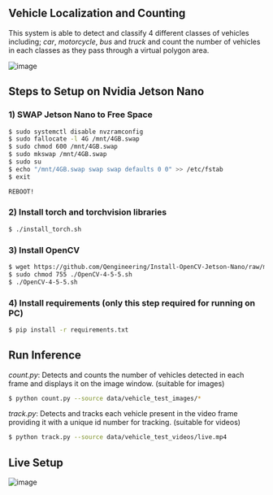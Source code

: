 ## Vehicle Localization and Counting

This system is able to detect and classify 4 different classes of vehicles including; *car*, *motorcycle*, *bus* and *truck* and count the number of vehicles in each classes as they pass through a virtual polygon area.

![image](https://user-images.githubusercontent.com/68045710/167283114-53de6332-b88f-4446-b2ec-9c43f3182deb.png)

## Steps to Setup on Nvidia Jetson Nano
### 1) SWAP Jetson Nano to Free Space
```bash
$ sudo systemctl disable nvzramconfig  
$ sudo fallocate -l 4G /mnt/4GB.swap  
$ sudo chmod 600 /mnt/4GB.swap  
$ sudo mkswap /mnt/4GB.swap  
$ sudo su  
$ echo "/mnt/4GB.swap swap swap defaults 0 0" >> /etc/fstab  
$ exit  

REBOOT!   
```

### 2) Install torch and torchvision libraries
```bash
$ ./install_torch.sh
```

### 3) Install OpenCV
```bash
$ wget https://github.com/Qengineering/Install-OpenCV-Jetson-Nano/raw/main/OpenCV-4-5-5.sh
$ sudo chmod 755 ./OpenCV-4-5-5.sh
$ ./OpenCV-4-5-5.sh
```

### 4) Install requirements (only this step required for running on PC)
```bash
$ pip install -r requirements.txt
```

## Run Inference

*count.py*: Detects and counts the number of vehicles detected in each frame and displays it on the image window. (suitable for images)   

```bash
$ python count.py --source data/vehicle_test_images/* 
```

*track.py*: Detects and tracks each vehicle present in the video frame providing it with a unique id number for tracking. (suitable for videos)
 
 ```bash
$ python track.py --source data/vehicle_test_videos/live.mp4
```

## Live Setup

![image](https://user-images.githubusercontent.com/68045710/167283855-07b7c517-8e57-4c3f-adb1-8476ae114a20.png)

